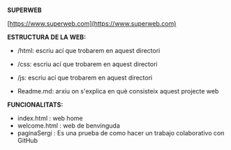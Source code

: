 **SUPERWEB** 

[https://www.superweb.com](https://www.superweb.com)

**ESTRUCTURA DE LA WEB:**

- /html: escriu ací que trobarem en aquest directori 

- /css: escriu ací que trobarem en aquest directori

- /js: escriu ací que trobarem en aquest directori

- Readme.md: arxiu on s'explica en què consisteix aquest projecte web

**FUNCIONALITATS:**

- index.html : web home
- welcome.html : web de benvinguda
- paginaSergi : Es una prueba de como hacer un trabajo colaborativo con GitHub